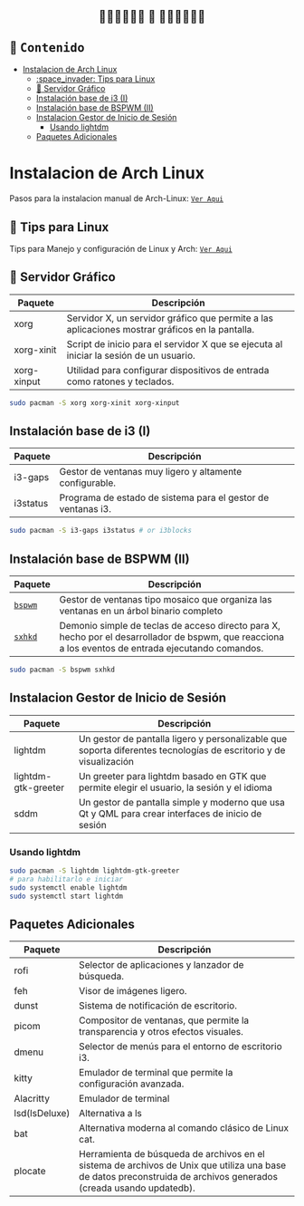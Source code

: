 <h2 align="center"> ━━━━━━  󰣇  ━━━━━━ </h2>
<!-- BADGES -->
<div align="center">
</div>  

## :loudspeaker: <samp>Contenido</samp>
- [Instalacion de Arch Linux](#instalacion-de-arch-linux)
  - [:space\_invader: Tips para Linux](#space_invader-tips-para-linux)
  - [:rocket: Servidor Gráfico](#rocket-servidor-gráfico)
  - [Instalación base de i3 (I)](#instalación-base-de-i3-i)
  - [Instalación base de BSPWM (II)](#instalación-base-de-bspwm-ii)
  - [Instalacion Gestor de Inicio de Sesión](#instalacion-gestor-de-inicio-de-sesión)
    - [Usando lightdm](#usando-lightdm)
  - [Paquetes Adicionales](#paquetes-adicionales)




# Instalacion de Arch Linux
Pasos para la instalacion manual de Arch-Linux: [`Ver Aqui`](Install.md)
## :space_invader: Tips para Linux 
Tips para Manejo y configuración de Linux y Arch: [`Ver Aqui`](Tips-Arch.md)
## :rocket: Servidor Gráfico 
| Paquete | Descripción   |
|---------|---------------|
| xorg    | Servidor X, un servidor gráfico que permite a las aplicaciones mostrar gráficos en la pantalla. |
| xorg-xinit| Script de inicio para el servidor X que se ejecuta al iniciar la sesión de un usuario. |
| xorg-xinput | Utilidad para configurar dispositivos de entrada como ratones y teclados. |

```bash
sudo pacman -S xorg xorg-xinit xorg-xinput
```
## Instalación base de i3 (I)
| Paquete | Descripción   |
|---------|---------------|
| i3-gaps | Gestor de ventanas muy ligero y altamente configurable.   |
| i3status | Programa de estado de sistema para el gestor de ventanas i3.   |

```bash
sudo pacman -S i3-gaps i3status # or i3blocks
```
## Instalación base de BSPWM (II)
| Paquete | Descripción   |
|---------|---------------|
| [`bspwm`](https://github.com/baskerville/bspwm) | Gestor de ventanas tipo mosaico que organiza las ventanas en un árbol binario completo   |
| [`sxhkd`](https://wiki.archlinux.org/title/Sxhkd_(Espa%C3%B1ol)) | Demonio simple de teclas de acceso directo para X, hecho por el desarrollador de bspwm, que reacciona a los eventos de entrada ejecutando comandos.   |
```bash
sudo pacman -S bspwm sxhkd 
```
## Instalacion Gestor de Inicio de Sesión
| Paquete |	Descripción |
|---------|-------------|
|lightdm  |	Un gestor de pantalla ligero y personalizable que soporta diferentes tecnologías de escritorio y de visualización|
|lightdm-gtk-greeter | Un greeter para lightdm basado en GTK que permite elegir el usuario, la sesión y el idioma|
|sddm  |	Un gestor de pantalla simple y moderno que usa Qt y QML para crear interfaces de inicio de sesión |
### Usando lightdm
```bash
sudo pacman -S lightdm lightdm-gtk-greeter
# para habilitarlo e iniciar
sudo systemctl enable lightdm
sudo systemctl start lightdm
```


## Paquetes Adicionales
|Paquete | Descripción|
|--------|------------|
|rofi | Selector de aplicaciones y lanzador de búsqueda.|
|feh | Visor de imágenes ligero. | 
|dunst | Sistema de notificación de escritorio. | 
|picom | Compositor de ventanas, que permite la transparencia y otros efectos visuales. | 
|dmenu | Selector de menús para el entorno de escritorio i3.  | 
|kitty | Emulador de terminal que permite la configuración avanzada. | 
| Alacritty | Emulador de terminal |
| lsd(lsDeluxe) | Alternativa a ls|
| bat | Alternativa moderna al comando clásico de Linux cat. |
| plocate | Herramienta de búsqueda de archivos en el sistema de archivos de Unix que utiliza una base de datos preconstruida de archivos generados (creada usando updatedb).|